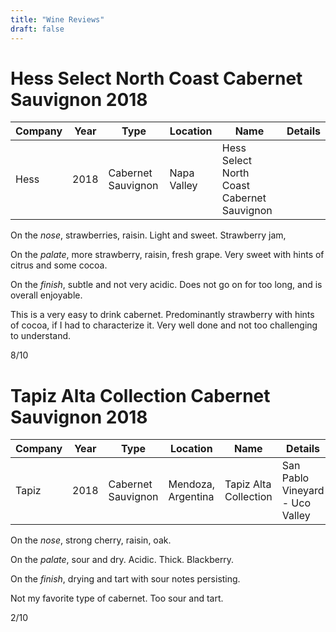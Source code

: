 ```yaml
---
title: "Wine Reviews"
draft: false
---
```

# Hess Select North Coast Cabernet Sauvignon 2018
| Company | Year | Type               | Location           | Name                  | Details                         |
|---------|------|--------------------|--------------------|-----------------------|---------------------------------|
| Hess    | 2018 | Cabernet Sauvignon | Napa Valley        | Hess Select North Coast Cabernet Sauvignon | |

On the _nose_, strawberries, raisin. Light and sweet. Strawberry jam, 

On the _palate_, more strawberry, raisin, fresh grape. Very sweet with hints of citrus and some cocoa. 

On the _finish_, subtle and not very acidic. Does not go on for too long, and is overall enjoyable.

This is a very easy to drink cabernet. Predominantly strawberry with hints of cocoa, if I had to characterize it. Very 
well done and not too challenging to understand.

8/10

# Tapiz Alta Collection Cabernet Sauvignon 2018
| Company | Year | Type               | Location           | Name                  | Details                         |
|---------|------|--------------------|--------------------|-----------------------|---------------------------------|
| Tapiz   | 2018 | Cabernet Sauvignon | Mendoza, Argentina | Tapiz Alta Collection | San Pablo Vineyard - Uco Valley |

On the _nose_, strong cherry, raisin, oak.

On the _palate_, sour and dry. Acidic. Thick. Blackberry.

On the _finish_, drying and tart with sour notes persisting.

Not my favorite type of cabernet. Too sour and tart. 

2/10
